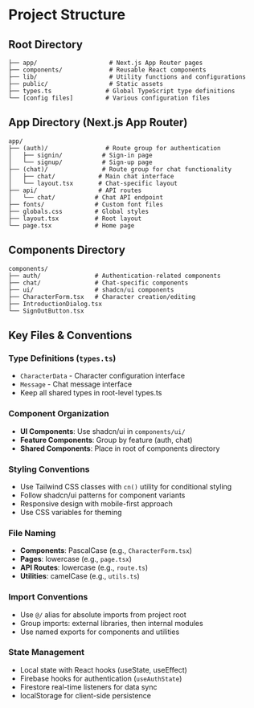 # Project Structure

## Root Directory
```
├── app/                    # Next.js App Router pages
├── components/             # Reusable React components
├── lib/                    # Utility functions and configurations
├── public/                 # Static assets
├── types.ts               # Global TypeScript type definitions
└── [config files]         # Various configuration files
```

## App Directory (Next.js App Router)
```
app/
├── (auth)/                # Route group for authentication
│   ├── signin/           # Sign-in page
│   └── signup/           # Sign-up page
├── (chat)/               # Route group for chat functionality
│   ├── chat/            # Main chat interface
│   └── layout.tsx       # Chat-specific layout
├── api/                 # API routes
│   └── chat/           # Chat API endpoint
├── fonts/              # Custom font files
├── globals.css         # Global styles
├── layout.tsx          # Root layout
└── page.tsx            # Home page
```

## Components Directory
```
components/
├── auth/               # Authentication-related components
├── chat/               # Chat-specific components
├── ui/                 # shadcn/ui components
├── CharacterForm.tsx   # Character creation/editing
├── IntroductionDialog.tsx
└── SignOutButton.tsx
```

## Key Files & Conventions

### Type Definitions (`types.ts`)
- `CharacterData` - Character configuration interface
- `Message` - Chat message interface
- Keep all shared types in root-level types.ts

### Component Organization
- **UI Components**: Use shadcn/ui in `components/ui/`
- **Feature Components**: Group by feature (auth, chat)
- **Shared Components**: Place in root of components directory

### Styling Conventions
- Use Tailwind CSS classes with `cn()` utility for conditional styling
- Follow shadcn/ui patterns for component variants
- Responsive design with mobile-first approach
- Use CSS variables for theming

### File Naming
- **Components**: PascalCase (e.g., `CharacterForm.tsx`)
- **Pages**: lowercase (e.g., `page.tsx`)
- **API Routes**: lowercase (e.g., `route.ts`)
- **Utilities**: camelCase (e.g., `utils.ts`)

### Import Conventions
- Use `@/` alias for absolute imports from project root
- Group imports: external libraries, then internal modules
- Use named exports for components and utilities

### State Management
- Local state with React hooks (useState, useEffect)
- Firebase hooks for authentication (`useAuthState`)
- Firestore real-time listeners for data sync
- localStorage for client-side persistence